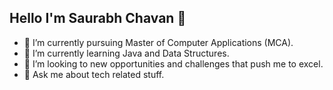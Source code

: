 ## Hello I'm Saurabh Chavan 👋


- 🔭 I’m currently pursuing Master of Computer Applications (MCA).
- 🌱 I’m currently learning Java and Data Structures.
- 👯 I’m looking to new opportunities and challenges that push me to excel.
- 💬 Ask me about tech related stuff.

